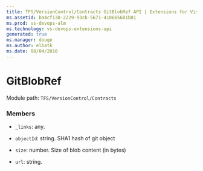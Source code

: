 ```yaml
---
title: TFS/VersionControl/Contracts GitBlobRef API | Extensions for Visual Studio Team Services
ms.assetid: ba4cf138-2229-93cb-5671-410665601b81
ms.prod: vs-devops-alm
ms.technology: vs-devops-extensions-api
generated: true
ms.manager: douge
ms.author: elbatk
ms.date: 08/04/2016
---
```


# GitBlobRef

Module path: `TFS/VersionControl/Contracts`


### Members

* `_links`: any. 

* `objectId`: string. SHA1 hash of git object

* `size`: number. Size of blob content (in bytes)

* `url`: string. 

